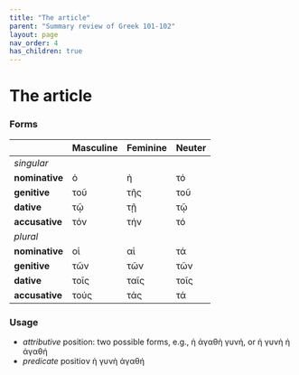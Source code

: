 ```yaml
---
title: "The article"
parent: "Summary review of Greek 101-102"
layout: page
nav_order: 4
has_children: true
---
```



# The article



### Forms

| | Masculine | Feminine | Neuter |
| --- | --- | --- | --- |
| *singular* |  |  |  |
| **nominative** | ὁ | ἡ | τό |
| **genitive** | τοῦ | τῆς | τοῦ |
| **dative** | τῷ | τῇ | τῷ |
| **accusative** | τόν | τήν | τό |
| *plural* |  |  |  |
| **nominative** | οἱ | αἱ | τά |
| **genitive** | τῶν | τῶν | τῶν |
| **dative** | τοῖς | ταῖς | τοῖς |
| **accusative** | τούς | τάς | τά |


### Usage

- *attributive* position: two possible forms, e.g., ἡ ἀγαθὴ γυνή, or ἡ γυνὴ ἡ ἀγαθή
- *predicate* positioν ἡ γυνὴ ἀγαθή